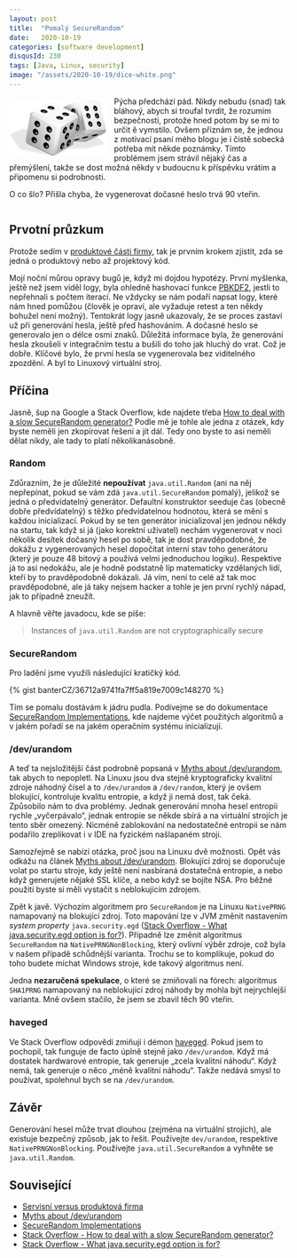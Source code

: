 ```yaml
---
layout: post
title:  "Pomalý SecureRandom"
date:   2020-10-19
categories: [software development]
disqusId: 230
tags: [Java, Linux, security]
image: "/assets/2020-10-19/dice-white.png"
---
```

<div style="float: left; margin: 0.5em 1em 0.5em 0em; text-align: center;"><img src="/assets/2020-10-19/dice-white.png" /></div>

Pýcha předchází pád. Nikdy nebudu (snad) tak bláhový, abych si troufal tvrdit, že rozumím bezpečnosti, protože hned potom by se mi to určit
ě vymstilo. Ovšem přiznám se, že jednou z motivací psaní mého blogu je i čistě sobecká potřeba mít někde poznámky. Tímto problémem jsem strávil nějaký čas a přemýšlení, takže se dost možná někdy v budoucnu k příspěvku vrátím a připomenu si podrobnosti.

O co šlo? Přišla chyba, že vygenerovat dočasné heslo trvá 90 vteřin.

<div style="clear:both"></div>
<!--more-->

## Prvotní průzkum

Protože sedím v [produktové části firmy](https://blog.zvestov.cz/software%20development/2019/10/22/servisni-versus-produktova-firma.html), tak je prvním krokem zjistit, zda se jedná o produktový nebo až projektový kód.  

Mojí noční můrou opravy bugů je, když mi dojdou hypotézy. První myšlenka, ještě než jsem viděl logy, byla ohledně hashovací funkce [PBKDF2](https://en.wikipedia.org/wiki/PBKDF2), jestli to nepřehnali s počtem iterací. Ne vždycky se nám podaří napsat logy, které nám hned pomůžou (člověk je opraví, ale vyžaduje retest a ten někdy bohužel není možný). Tentokrát logy jasně ukazovaly, že se proces zastaví už při generování hesla, ještě před hashováním. A dočasné heslo se generovalo jen o délce osmi znaků. Důležitá informace byla, že generování hesla zkoušeli v integračním  testu a bušili do toho jak hluchý do vrat. Což je dobře. Klíčové bylo, že první hesla se vygenerovala bez viditelného zpozdění. A byl to Linuxový virtuální stroj.

## Příčina

Jasně, šup na Google a Stack Overflow, kde najdete třeba [How to deal with a slow SecureRandom generator?](https://stackoverflow.com/questions/137212/how-to-deal-with-a-slow-securerandom-generator) Podle mě je tohle ale jedna z otázek, kdy byste neměli jen zkopírovat řešení a jít dál. Tedy ono byste to asi neměli dělat nikdy, ale tady to platí několikanásobně.

### Random

Zdůrazním, že je důležité **nepoužívat** `java.util.Random` (ani na něj nepřepínat, pokud se vám zdá `java.util.SecureRandom` pomalý), jelikož se jedná o předvídatelný generátor. Defaultní konstruktor seeduje čas (obecně dobře předvídatelný) s těžko předvídatelnou hodnotou, která se mění s každou inicializací. Pokud by se ten generátor inicializoval jen jednou někdy na startu, tak když si já (jako korektní uživatel) nechám vygenerovat v noci několik desítek dočasný hesel po sobě, tak je dost pravděpodobné, že dokážu z vygenerovaných hesel dopočítat interní stav toho generátoru (který je pouze 48 bitový a používá velmi jednoduchou logiku). Respektive já to asi nedokážu, ale je hodně podstatně líp matematicky vzdělaných lidí, kteří by to pravděpodobně dokázali. Já vím, není to celé až tak moc pravděpodobné, ale já taky nejsem hacker a tohle je jen první rychlý nápad, jak to případně zneužít.

A hlavně věřte javadocu, kde se píše:

> Instances of `java.util.Random` are not cryptographically secure

### SecureRandom

Pro ladění jsme využili následující kratičký kód.

{% gist banterCZ/36712a9741fa7ff5a819e7009c148270 %}

Tím se pomalu dostávám k jádru pudla. Podívejme se do dokumentace [SecureRandom Implementations](https://docs.oracle.com/javase/8/docs/technotes/guides/security/SunProviders.html#SecureRandomImp), kde najdeme výčet použitých algoritmů a v jakém pořadí se na jakém operačním systému inicializují.

### /dev/urandom

A teď ta nejsložitější část podrobně popsaná v [Myths about /dev/urandom](https://www.2uo.de/myths-about-urandom/), tak abych to nepopletl. Na Linuxu jsou dva stejně kryptograficky kvalitní zdroje náhodný čísel a to `/dev/urandom` a `/dev/random`, který je ovšem blokující, kontroluje kvalitu entropie, a když ji nemá dost, tak čeká. Způsobilo nám to dva problémy. Jednak generování mnoha hesel entropii rychle „vyčerpávalo“, jednak entropie se někde sbírá a na virtuální strojích je tento sběr omezený. Nicméně zablokování na nedostatečné entropii se nám podařilo zreplikovat i v IDE na fyzickém našlapaném stroji.

Samozřejmě se nabízí otázka, proč jsou na Linuxu dvě možnosti. Opět vás odkážu na článek [Myths about /dev/urandom](https://www.2uo.de/myths-about-urandom/). Blokující zdroj se doporučuje volat po startu stroje, kdy ještě není nasbíraná dostatečná entropie, a nebo když generujete nějaké SSL klíče, a nebo když se bojíte NSA. Pro běžné použití byste si měli vystačit s neblokujícím zdrojem.

Zpět k javě. Výchozím algoritmem pro `SecureRandom` je na Linuxu `NativePRNG` namapovaný na blokující zdroj. Toto mapování lze v JVM změnit nastavením _system property_ `java.security.egd` ([Stack Overflow - What java.security.egd option is for?](https://stackoverflow.com/questions/58991966/what-java-security-egd-option-is-for/59097932#59097932)). Případně lze změnit algoritmus `SecureRandom` na `NativePRNGNonBlocking`, který ovlivní výběr zdroje, což byla v našem případě schůdnější varianta. Trochu se to komplikuje, pokud do toho budete míchat Windows stroje, kde takový algoritmus není.

Jedna **nezaručená spekulace**, o které se zmiňovali na fórech: algoritmus `SHA1PRNG` namapovaný na neblokující zdroj náhody by mohla být nejrychlejší varianta. Mně ovšem stačilo, že jsem se zbavil těch 90 vteřin.

### haveged

Ve Stack Overflow odpovědi zmiňují i démon [haveged](https://www.digitalocean.com/community/tutorials/how-to-setup-additional-entropy-for-cloud-servers-using-haveged). Pokud jsem to pochopil, tak funguje de facto úplně stejně jako `/dev/urandom`. Když má dostatek hardwarové entropie, tak generuje „zcela kvalitní náhodu“. Když nemá, tak generuje o něco „méně kvalitní náhodu“. Takže nedává smysl to používat, spolehnul bych se na `/dev/urandom`.

## Závěr

Generování hesel může trvat dlouhou (zejména na virtuální strojích), ale existuje bezpečný způsob, jak to řešit. Používejte `dev/urandom`, respektive `NativePRNGNonBlocking`. Používejte `java.util.SecureRandom` a vyhněte se `java.util.Random`.

## Související

- [Servisní versus produktová firma](https://blog.zvestov.cz/software%20development/2019/10/22/servisni-versus-produktova-firma.html)
- [Myths about /dev/urandom](https://www.2uo.de/myths-about-urandom/)
- [SecureRandom Implementations](https://docs.oracle.com/javase/8/docs/technotes/guides/security/SunProviders.html#SecureRandomImp)
- [Stack Overflow - How to deal with a slow SecureRandom generator?](https://stackoverflow.com/questions/137212/how-to-deal-with-a-slow-securerandom-generator)
- [Stack Overflow - What java.security.egd option is for?](https://stackoverflow.com/questions/58991966/what-java-security-egd-option-is-for/59097932#59097932)

